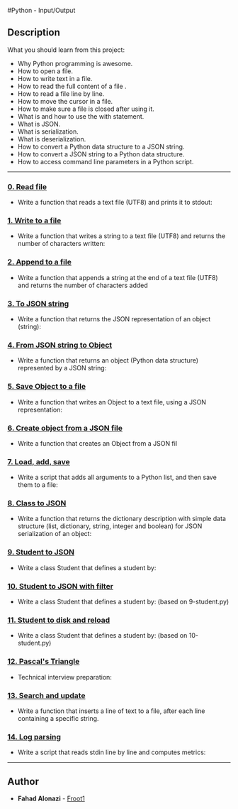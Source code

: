 #Python - Input/Output

## Description
What you should learn from this project:

* Why Python programming is awesome.
* How to open a file.
* How to write text in a file.
* How to read the full content of a file .
* How to read a file line by line.
* How to move the cursor in a file.
* How to make sure a file is closed after using it.
* What is and how to use the with statement.
* What is JSON.
* What is serialization.
* What is deserialization.
* How to convert a Python data structure to a JSON string.
* How to convert a JSON string to a Python data structure.
* How to access command line parameters in a Python script.

---

### [0. Read file](./0-read_file.py)
* Write a function that reads a text file (UTF8) and prints it to stdout:


### [1. Write to a file](./1-write_file.py)
* Write a function that writes a string to a text file (UTF8) and returns the number of characters written:


### [2. Append to a file](./2-append_write.py)
* Write a function that appends a string at the end of a text file (UTF8) and returns the number of characters added


### [3. To JSON string](./3-to_json_string.py)
* Write a function that returns the JSON representation of an object (string):


### [4. From JSON string to Object](./4-from_json_string.py)
* Write a function that returns an object (Python data structure) represented by a JSON string:


### [5.  Save Object to a file](./5-save_to_json_file.py)
* Write a function that writes an Object to a text file, using a JSON representation:


### [6. Create object from a JSON file](./6-load_from_json_file.py)
* Write a function that creates an Object from a JSON fil


### [7. Load, add, save](./7-add_item.py)
* Write a script that adds all arguments to a Python list, and then save them to a file:


### [8. Class to JSON](./8-class_to_json.py)
* Write a function that returns the dictionary description with simple data structure (list, dictionary, string, integer and boolean) for JSON serialization of an object:


### [9. Student to JSON](./9-student.py)
* Write a class Student that defines a student by:


### [10. Student to JSON with filter](./10-student.py)
* Write a class Student that defines a student by: (based on 9-student.py)


### [11. Student to disk and reload](./11-student.py)
* Write a class Student that defines a student by: (based on 10-student.py)


### [12. Pascal's Triangle](./12-pascal_triangle.py)
* Technical interview preparation:


### [13. Search and update](./100-append_after.py)
* Write a function that inserts a line of text to a file, after each line containing a specific string.



### [14. Log parsing](./101-stats.py)
* Write a script that reads stdin line by line and computes metrics:


---

## Author
* **Fahad Alonazi** - [Froot1](https://github.com/Froot1)
